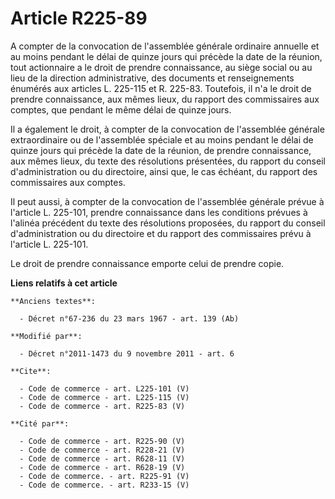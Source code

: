 # Article R225-89

A compter de la convocation de l'assemblée générale ordinaire annuelle et au moins pendant le délai de quinze jours qui
précède la date de la réunion, tout actionnaire a le droit de prendre connaissance, au siège social ou au lieu de la
direction administrative, des documents et renseignements énumérés aux articles L. 225-115 et R. 225-83. Toutefois, il n'a le
droit de prendre connaissance, aux mêmes lieux, du rapport des commissaires aux comptes, que pendant le même délai de quinze
jours. 

Il a également le droit, à compter de la convocation de l'assemblée générale extraordinaire ou de l'assemblée spéciale et au
moins pendant le délai de quinze jours qui précède la date de la réunion, de prendre connaissance, aux mêmes lieux, du texte
des résolutions présentées, du rapport du conseil d'administration ou du directoire, ainsi que, le cas échéant, du rapport
des commissaires aux comptes. 

Il peut aussi, à compter de la convocation de l'assemblée générale prévue à l'article L. 225-101, prendre connaissance dans
les conditions prévues à l'alinéa précédent du texte des résolutions proposées, du rapport du conseil d'administration ou du
directoire et du rapport des commissaires prévu à l'article L. 225-101. 

Le droit de prendre connaissance emporte celui de prendre copie.

**Liens relatifs à cet article**

	**Anciens textes**:

	  - Décret n°67-236 du 23 mars 1967 - art. 139 (Ab)

	**Modifié par**:

	  - Décret n°2011-1473 du 9 novembre 2011 - art. 6

	**Cite**:

	  - Code de commerce - art. L225-101 (V)
	  - Code de commerce - art. L225-115 (V)
	  - Code de commerce - art. R225-83 (V)

	**Cité par**:

	  - Code de commerce - art. R225-90 (V)
	  - Code de commerce - art. R228-21 (V)
	  - Code de commerce - art. R628-11 (V)
	  - Code de commerce - art. R628-19 (V)
	  - Code de commerce. - art. R225-91 (V)
	  - Code de commerce. - art. R233-15 (V)
